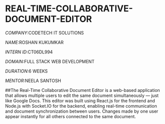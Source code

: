 # REAL-TIME-COLLABORATIVE-DOCUMENT-EDITOR

*COMPANY*:CODETECH IT SOLUTIONS

*NAME*:ROSHAN KUKUMKAR

*INTERN ID*:CT06DL994

*DOMAIN*:FULL STACK WEB DEVELOPMENT

*DURATION*:6 WEEKS

*MENTOR*:NEELA SANTOSH

##The Real-Time Collaborative Document Editor is a web-based application that allows multiple users to edit the same document simultaneously — just like Google Docs.
This editor was built using React.js for the frontend and Node.js with Socket.IO for the backend, 
enabling real-time communication and document synchronization between users.
Changes made by one user appear instantly for all others connected to the same document.
